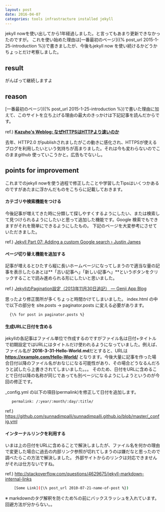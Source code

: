```yaml
---
layout: post
date: 2016-04-07
categories: tools infrastracture installed jekyll
---
```


jekyll nowを使い出してから1年経過しました。と言ってもあまり更新できなかったのですが。
これを使い始めた理由は[一番最初のページ]({% post_url 2015-1-25-introduction %})で書きましたが、今後もjekyll now を使い続けるかどうかちょっとだけ考察しました。

## result

がんばって継続しますよ

## reason

[一番最初のページ]({% post_url 2015-1-25-introduction %})で書いた理由に加えて、このサイトを立ち上げる理由の最大のきっかけは下記記事を読んだからです。

ref.) [**Kazuho's Weblog: なぜHTTPSはHTTPより速いのか**](http://blog.kazuhooku.com/2014/12/httpshttp.html) 

去年、HTTP2.0 がpublishされましたがこの動きに感化され、HTTPSが使えるブログを利用したいという気持ちが高まりました。それは今も変わらないのでこのままgithub 使っていこうかと。広告もでないし。

## points for improvement

これまでのjekyll nowを使う過程で修正したことや学習したTipsはいくつかあるのですがあたまに浮かんだものをこちらに記載しておきます。


#### カテゴリや検索機能をつける

今後記事が増えてきた時に分類して探しやすくするようにしたい、または検索して見つけられるようにしたいと思って追加した機能です。Google 検索でもできますがそれを簡単にできるようにしたもの。
下記のページを大変参考にさせていただきました。

ref.) [Jekyll Part 07: Adding a custom Google search › Justin James](http://digitaldrummerj.me/blogging-on-github-part-7-adding-a-custom-google-search/)


#### ページ切り替え機能を追加する

記事が増えるとひたすら縦に長いホームページになってしまうので適当な量の記事を表示したらあとは**「古い記事へ」「新しい記事へ」**というボタンをクリックすることで読み進められる形にしたいと思いました。

ref.) [JekyllのPagination設定（2013年11月30日追記） — Genji App Blog](http://genjiapp.com/blog/2013/11/17/jekyll-pagination.html)

思ったより修正箇所が多くちょっと時間かけてしまいました。
index.html の中で以下の部分を site.posts -> paginator.posts に変える必要があります。

```sh
  {\% for post in paginator.posts %}
```


#### 生成URLに日付を含める

jekyllの各記事はファイル単位で作成するのですがファイル名は日付+タイトルで初期設定ではURLにはタイトルだけ使われるようになっていました。例えば、ファイル名が **2016-3-31-Hello-World.md**だとすると、URLは**https://example.com/Hello-World/** となります。今後大量に記事を作った場合日付以降のファイル名がおなじになる可能性があり、その場合どうなるんだろうと試したら上書きされてしまいました。。。
そのため、日付をURLに含めることで日付以降の名称が同じであっても別ページになるようにしようというのが今回の修正です。

_config.yml の以下の項目(permalink)を修正して日付を追加します。

```sh
   permalink: /:year/:month/:day/:title/
```

ref.) <https://github.com/sunnadimpalli/sunnadimpalli.github.io/blob/master/_config.yml>



#### インターナルリンクを利用する

いまは上の日付をURLに含めることで解決しましたが、ファイル名を何かの理由で変更した場合に過去の内部リンク参照が切れてしまうのは嫌だなと思ったので調べたらこの方法で解決しました。
外部サイトからのリンクは対応できませんがそれは仕方ないですね。

ref.) <http://stackoverflow.com/questions/4629675/jekyll-markdown-internal-links>

```sh
    [Some Link]({\% post_url 2010-07-21-name-of-post %})
```

※ markdownのタグ解釈を防ぐため%の前にバックスラッシュを入れています。回避方法が分からない。。


